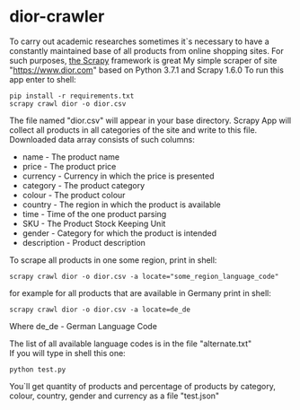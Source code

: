 # dior-crawler
To carry out academic researches sometimes it`s necessary to have a constantly maintained base of all products from online shopping sites. For such purposes, [the Scrapy](https://docs.scrapy.org) framework is great
My simple scraper of site "https://www.dior.com" based on Python 3.7.1 and Scrapy 1.6.0 
To run this app enter to shell: 
```
pip install -r requirements.txt
scrapy crawl dior -o dior.csv
```
The file named "dior.csv" will appear in your base directory. Scrapy App will collect all products in all categories of the site and write to this file. Downloaded data array consists of such columns:
* name - The product name
* price - The product price
* currency - Сurrency in which the price is presented
* category - The product category
* colour - The product colour
* country - The region in which the product is available
* time - Time of the one product parsing 
* SKU - The Product Stock Keeping Unit 
* gender - Сategory for which the product is intended
* description - Product description

To scrape all products in one some region, print in shell:
```
scrapy crawl dior -o dior.csv -a locate="some_region_language_code"
```
for example for all products that are available in Germany print in shell:
```
scrapy crawl dior -o dior.csv -a locate=de_de
```
Where de_de - German Language Code

The list of all available language codes is in the file "alternate.txt" <br/>
If you will type in shell this one:
```
python test.py
```
You`ll get quantity of products and percentage of products by category, colour, country, gender and currency as a file "test.json"

